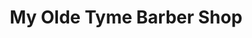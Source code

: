 ---
title: "My Olde Tyme Barber Shop"
url: /mentor-on-the-lake/my-olde-tyme-barber-shop/
shop: hairdresser
---
